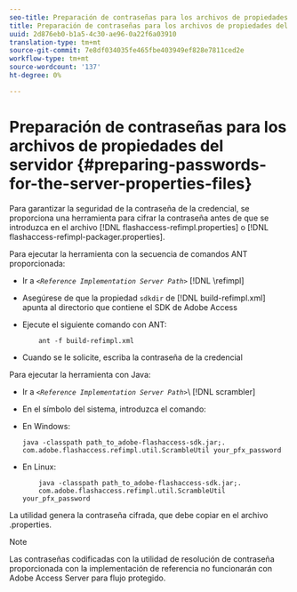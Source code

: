 ```yaml
---
seo-title: Preparación de contraseñas para los archivos de propiedades del servidor
title: Preparación de contraseñas para los archivos de propiedades del servidor
uuid: 2d876eb0-b1a5-4c30-ae96-0a22f6a03910
translation-type: tm+mt
source-git-commit: 7e8df034035fe465fbe403949ef828e7811ced2e
workflow-type: tm+mt
source-wordcount: '137'
ht-degree: 0%

---
```



# Preparación de contraseñas para los archivos de propiedades del servidor {#preparing-passwords-for-the-server-properties-files}

Para garantizar la seguridad de la contraseña de la credencial, se proporciona una herramienta para cifrar la contraseña antes de que se introduzca en el archivo [!DNL flashaccess-refimpl.properties] o [!DNL flashaccess-refimpl-packager.properties].

Para ejecutar la herramienta con la secuencia de comandos ANT proporcionada:

* Ir a *`<Reference Implementation Server Path>`* [!DNL \refimpl]

* Asegúrese de que la propiedad `sdkdir` de [!DNL build-refimpl.xml] apunta al directorio que contiene el SDK de Adobe Access
* Ejecute el siguiente comando con ANT:

   ```
       ant -f build-refimpl.xml
   ```

* Cuando se le solicite, escriba la contraseña de la credencial

Para ejecutar la herramienta con Java:

* Ir a *`<Reference Implementation Server Path>`*\ [!DNL scrambler]

* En el símbolo del sistema, introduzca el comando:

* En Windows:

   ```
   java -classpath path_to_adobe-flashaccess-sdk.jar;.  
   com.adobe.flashaccess.refimpl.util.ScrambleUtil your_pfx_password
   ```

* En Linux:

   ```
       java -classpath path_to_adobe-flashaccess-sdk.jar;.  
       com.adobe.flashaccess.refimpl.util.ScrambleUtil your_pfx_password
   ```

La utilidad genera la contraseña cifrada, que debe copiar en el archivo .properties.

>[!NOTE]
>
>Las contraseñas codificadas con la utilidad de resolución de contraseña proporcionada con la implementación de referencia no funcionarán con Adobe Access Server para flujo protegido.
